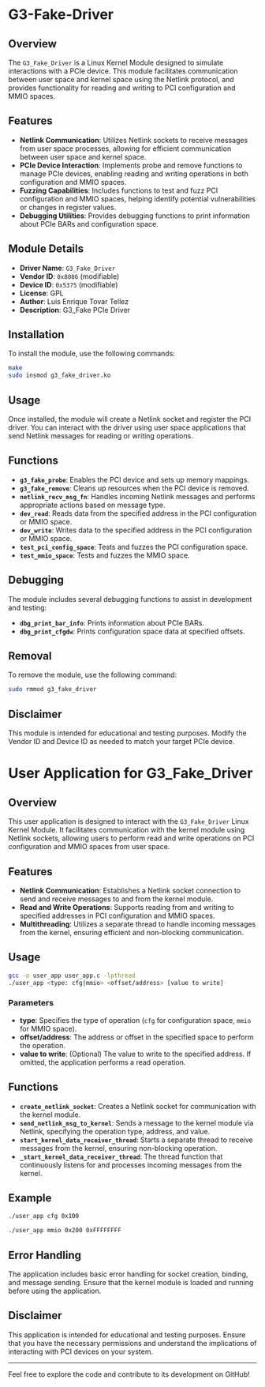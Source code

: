 # G3-Fake-Driver

## Overview

The `G3_Fake_Driver` is a Linux Kernel Module designed to simulate interactions with a PCIe device. This module facilitates communication between user space and kernel space using the Netlink protocol, and provides functionality for reading and writing to PCI configuration and MMIO spaces.

## Features

- **Netlink Communication**: Utilizes Netlink sockets to receive messages from user space processes, allowing for efficient communication between user space and kernel space.
- **PCIe Device Interaction**: Implements probe and remove functions to manage PCIe devices, enabling reading and writing operations in both configuration and MMIO spaces.
- **Fuzzing Capabilities**: Includes functions to test and fuzz PCI configuration and MMIO spaces, helping identify potential vulnerabilities or changes in register values.
- **Debugging Utilities**: Provides debugging functions to print information about PCIe BARs and configuration space.

## Module Details

- **Driver Name**: `G3_Fake_Driver`
- **Vendor ID**: `0x8086` (modifiable)
- **Device ID**: `0x5375` (modifiable)
- **License**: GPL
- **Author**: Luis Enrique Tovar Tellez
- **Description**: G3_Fake PCIe Driver

## Installation

To install the module, use the following commands:

```bash
make
sudo insmod g3_fake_driver.ko
```

## Usage

Once installed, the module will create a Netlink socket and register the PCI driver. You can interact with the driver using user space applications that send Netlink messages for reading or writing operations.

## Functions

- **`g3_fake_probe`**: Enables the PCI device and sets up memory mappings.
- **`g3_fake_remove`**: Cleans up resources when the PCI device is removed.
- **`netlink_recv_msg_fn`**: Handles incoming Netlink messages and performs appropriate actions based on message type.
- **`dev_read`**: Reads data from the specified address in the PCI configuration or MMIO space.
- **`dev_write`**: Writes data to the specified address in the PCI configuration or MMIO space.
- **`test_pci_config_space`**: Tests and fuzzes the PCI configuration space.
- **`test_mmio_space`**: Tests and fuzzes the MMIO space.

## Debugging

The module includes several debugging functions to assist in development and testing:

- **`dbg_print_bar_info`**: Prints information about PCIe BARs.
- **`dbg_print_cfgdw`**: Prints configuration space data at specified offsets.

## Removal

To remove the module, use the following command:

```bash
sudo rmmod g3_fake_driver
```

## Disclaimer

This module is intended for educational and testing purposes. Modify the Vendor ID and Device ID as needed to match your target PCIe device.


# User Application for G3_Fake_Driver

## Overview

This user application is designed to interact with the `G3_Fake_Driver` Linux Kernel Module. It facilitates communication with the kernel module using Netlink sockets, allowing users to perform read and write operations on PCI configuration and MMIO spaces from user space.

## Features

- **Netlink Communication**: Establishes a Netlink socket connection to send and receive messages to and from the kernel module.
- **Read and Write Operations**: Supports reading from and writing to specified addresses in PCI configuration and MMIO spaces.
- **Multithreading**: Utilizes a separate thread to handle incoming messages from the kernel, ensuring efficient and non-blocking communication.

## Usage

```bash
gcc -o user_app user_app.c -lpthread
./user_app <type: cfg|mmio> <offset/address> [value to write]
```

### Parameters

- **type**: Specifies the type of operation (`cfg` for configuration space, `mmio` for MMIO space).
- **offset/address**: The address or offset in the specified space to perform the operation.
- **value to write**: (Optional) The value to write to the specified address. If omitted, the application performs a read operation.

## Functions

- **`create_netlink_socket`**: Creates a Netlink socket for communication with the kernel module.
- **`send_netlink_msg_to_kernel`**: Sends a message to the kernel module via Netlink, specifying the operation type, address, and value.
- **`start_kernel_data_receiver_thread`**: Starts a separate thread to receive messages from the kernel, ensuring non-blocking operation.
- **`_start_kernel_data_receiver_thread`**: The thread function that continuously listens for and processes incoming messages from the kernel.

## Example

```bash
./user_app cfg 0x100
```

```bash
./user_app mmio 0x200 0xFFFFFFFF
```

## Error Handling

The application includes basic error handling for socket creation, binding, and message sending. Ensure that the kernel module is loaded and running before using the application.

## Disclaimer

This application is intended for educational and testing purposes. Ensure that you have the necessary permissions and understand the implications of interacting with PCI devices on your system.

---

Feel free to explore the code and contribute to its development on GitHub!
